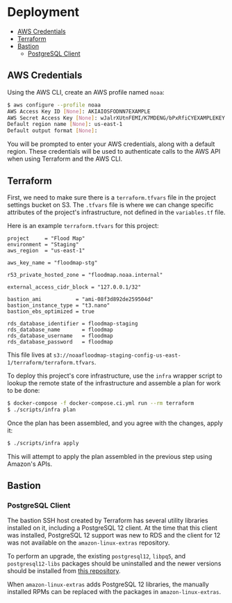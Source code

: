 # Deployment

- [AWS Credentials](#aws-credentials)
- [Terraform](#terraform)
- [Bastion](#bastion)
  - [PostgreSQL Client](#postgresql-client)

## AWS Credentials

Using the AWS CLI, create an AWS profile named `noaa`:

```bash
$ aws configure --profile noaa
AWS Access Key ID [None]: AKIAIOSFODNN7EXAMPLE
AWS Secret Access Key [None]: wJalrXUtnFEMI/K7MDENG/bPxRfiCYEXAMPLEKEY
Default region name [None]: us-east-1
Default output format [None]:
```

You will be prompted to enter your AWS credentials, along with a default region. These credentials will be used to authenticate calls to the AWS API when using Terraform and the AWS CLI.

## Terraform

First, we need to make sure there is a `terraform.tfvars` file in the project settings bucket on S3. The `.tfvars` file is where we can change specific attributes of the project's infrastructure, not defined in the `variables.tf` file.

Here is an example `terraform.tfvars` for this project:

```hcl
project     = "Flood Map"
environment = "Staging"
aws_region  = "us-east-1"

aws_key_name = "floodmap-stg"

r53_private_hosted_zone = "floodmap.noaa.internal"

external_access_cidr_block = "127.0.0.1/32"

bastion_ami           = "ami-08f3d892de259504d"
bastion_instance_type = "t3.nano"
bastion_ebs_optimized = true

rds_database_identifier = floodmap-staging
rds_database_name       = floodmap
rds_database_username   = floodmap
rds_database_password   = floodmap
```

This file lives at `s3://noaafloodmap-staging-config-us-east-1/terraform/terraform.tfvars`.

To deploy this project's core infrastructure, use the `infra` wrapper script to lookup the remote state of the infrastructure and assemble a plan for work to be done:

```bash
$ docker-compose -f docker-compose.ci.yml run --rm terraform
$ ./scripts/infra plan
```

Once the plan has been assembled, and you agree with the changes, apply it:

```bash
$ ./scripts/infra apply
```

This will attempt to apply the plan assembled in the previous step using Amazon's APIs.

## Bastion

### PostgreSQL Client

The bastion SSH host created by Terraform has several utility libraries installed on it, including a PostgreSQL 12 client. At the time that this client was installed, PostgreSQL 12 support was new to RDS and the client for 12 was not available on the `amazon-linux-extras` repository.

To perform an upgrade, the existing `postgresql12`, `libpq5`, and `postgresql12-libs` packages should be uninstalled and the newer versions should be installed from [this repository](https://download.postgresql.org/pub/repos/yum/12/redhat/rhel-7-x86_64/).

When `amazon-linux-extras` adds PostgreSQL 12 libraries, the manually installed RPMs can be replaced with the packages in `amazon-linux-extras`.
